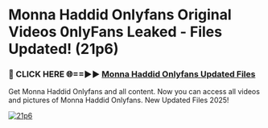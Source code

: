 # Monna Haddid Onlyfans Original Videos 0nlyFans Leaked - Files Updated! (21p6)

<h3>🔴 CLICK HERE 🌐==►► <a href="https://tinyurl.com/2m67pmp6" rel="nofollow">Monna Haddid Onlyfans Updated Files</a></h3>

Get Monna Haddid Onlyfans and all content. Now you can access all videos and pictures of Monna Haddid Onlyfans. New Updated Files 2025!

[![21p6](https://i.imgur.com/H4QAA4z.gif)](https://tinyurl.com/2m67pmp6)